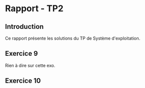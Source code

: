 # Rapport - TP2

## Introduction

Ce rapport présente les solutions du TP de Système d'exploitation.

## Exercice 9

Rien à dire sur cette exo.

## Exercice 10

